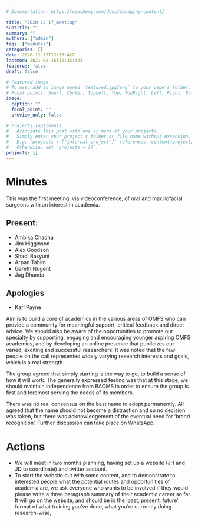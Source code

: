 ```yaml
---
# Documentation: https://wowchemy.com/docs/managing-content/

title: "2020 12 17_meeting"
subtitle: ""
summary: ""
authors: ["admin"]
tags: ["minutes"]
categories: []
date: 2020-12-17T12:35:42Z
lastmod: 2021-02-15T12:35:42Z
featured: false
draft: false

# Featured image
# To use, add an image named `featured.jpg/png` to your page's folder.
# Focal points: Smart, Center, TopLeft, Top, TopRight, Left, Right, BottomLeft, Bottom, BottomRight.
image:
  caption: ""
  focal_point: ""
  preview_only: false

# Projects (optional).
#   Associate this post with one or more of your projects.
#   Simply enter your project's folder or file name without extension.
#   E.g. `projects = ["internal-project"]` references `content/project/deep-learning/index.md`.
#   Otherwise, set `projects = []`.
projects: []
---
```


# Minutes

This was the first meeting, via videoconference, of oral and maxillofacial surgeons with an interest in academia. 

## Present:
- Ambika Chadha
- Jim Higginson
- Alex Goodson
- Shadi Basyuni
- Arpan Tahim
- Gareth Nugent
- Jag Dhanda

## Apologies
- Karl Payne

Aim is to build a core of academics in the various areas of OMFS who can provide a community for meaningful support, critical feedback and direct advice. We should also be aware of the opportunities to promote our specialty by supporting, engaging and encouraging younger aspiring OMFS academics, and by developing an online presence that publicizes our varied, exciting and successful researchers. It was noted that the few people on the call represented widely varying research interests and goals, which is a real strength.

The group agreed that simply starting is the way to go, to build a sense of how it will work. The generally expressed feeling was that at this stage, we should maintain independence from BAOMS in order to ensure the group is first and foremost serving the needs of its members.

There was no real consensus on the best name to adopt permanently. All agreed that the name should not become a distraction and so no decision was taken, but there was acknowledgement of the eventual need for ‘brand recognition’. Further discussion can take place on WhatsApp.

# Actions
- We will meet in two months planning, having set up a website (JH and JD to coordinate) and twitter account. 
- To start the website out with some content, and to demonstrate to interested people what the potential routes and opportunities of academia are, we ask everyone who wants to be involved if they would please write a three paragraph summary of their academic career so far. It will go on the website, and should be in the ‘past, present, future’ format of what training you’ve done, what you’re currently doing research-wise,

